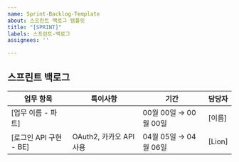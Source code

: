 ```yaml
---
name: Sprint-Backlog-Template
about: 스프린트 백로그 템플릿
title: "[SPRINT]"
labels: 스프린트-백로그
assignees: ''

---
```


## 스프린트 백로그

| 업무 항목                     |        특이사항       |        기간       | 담당자 |
|--------------------------------------|---------------|---------------------------|--------|
| [업무 이름 - 파트]                   |     | 00월 00일 → 00월 00일 | [이름] |
| [로그인 API 구현 - BE]                   | OAuth2, 카카오 API 사용    | 04월 05일 → 04월 06일 | [Lion] |
